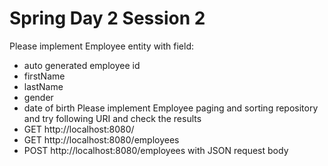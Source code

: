 # Spring Day 2 Session 2
Please implement Employee entity with field:
- auto generated employee id
- firstName
- lastName
- gender
- date of birth
Please implement Employee paging and sorting repository and try following URI and check the results
- GET http://localhost:8080/
- GET http://localhost:8080/employees
- POST http://localhost:8080/employees with JSON request body
